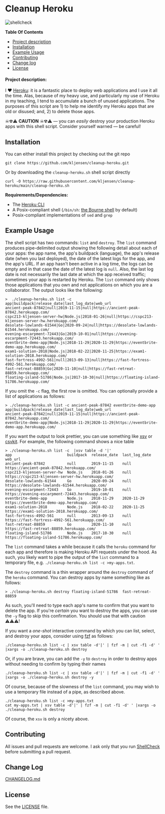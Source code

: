 # Cleanup Heroku

![shellcheck](https://github.com/kljensen/cleanup-heroku/workflows/shellcheck/badge.svg?event=push)

**Table Of Contents**
- [Project description](#project-description)
- [Installation](#installation)
- [Example Usage](#example-usage)
- [Contributing](#contributing)
- [Change log](#change-log)
- [License](#license)

#### Project description:
I ❤️ [Heroku](https://www.heroku.com): it is a fantastic place to deploy web applications and 
I use it all the time. Alas, because of my heavy use, and particularly my use of Heroku in 
my teaching, I tend to accumulate a bunch of unused applications. The purposes of this script
are 1) to help me identify my Heroku apps that are old or disused; and, 2) to delete those
apps.

☠☢⚠️ **CAUTION** ☠☢⚠️  — you can *easily* destroy your production Heroku apps with this shell
script. Consider yourself warned — be careful!

## Installation

You can either install this project by checking out the git repo

```
git clone https://github.com/kljensen/cleanup-heroku.git
```

Or by downloading the `cleanup-heroku.sh` shell script directly

```
curl -O https://raw.githubusercontent.com/kljensen/cleanup-heroku/main/cleanup-heroku.sh
```

**Requirements/Dependencies:**
- The [Heroku CLI](https://devcenter.heroku.com/articles/heroku-cli)
- A Posix-compliant shell (`/bin/sh`: [the Bourne shell](https://en.wikipedia.org/wiki/Bourne_shell) by default)
- Posix-compliant implementations of `sed` and `grep`


## Example Usage

The shell script has two commands: `list` and `destroy`. The `list` command
produces pipe-delimited output showing the following detail about each of your
apps: the app name, the app's buildpack (language), the app's release date
(when you last deployed), the date of the latest logs for the app, and the
app's URL. If an app hasn't been active in a log time, the logs can be empty
and in that case the date of the latest log is `null`. Also, the last log date
is not necessarily the last date at which the app received traffic; sometimes
your app is restarted by Heroku.  The `list` command only shows those
applications that you own and not applications on which you are a collaborator.
The output looks like the following:

```
>  ./cleanup-heroku.sh list -c 
app|buildpack|release_date|last_log_date|web_url
ancient-peak-87842|null|2019-11-15|null|https://ancient-peak-87842.herokuapp.com/
cspc213-kljensen-server-hw|Node.js|2018-01-26|null|https://cspc213-kljensen-server-hw.herokuapp.com/
desolate-lowlands-61544|Go|2020-09-24|null|https://desolate-lowlands-61544.herokuapp.com/
evening-escarpment-72443|Go|2019-10-01|null|https://evening-escarpment-72443.herokuapp.com/
eventbrite-demo-app|Node.js|2018-11-29|2020-11-29|https://eventbrite-demo-app.herokuapp.com/
exam1-solution-2018|Node.js|2018-02-22|2020-11-25|https://exam1-solution-2018.herokuapp.com/
fast-fortress-4992-561|null|2013-09-13|null|https://fast-fortress-4992-561.herokuapp.com/
fast-retreat-88859|Go|2020-11-10|null|https://fast-retreat-88859.herokuapp.com/
floating-island-51786|Node.js|2017-10-30|null|https://floating-island-51786.herokuapp.com/
```

If you omit the `-c` flag, the first row is omitted. You can optionally provide
a list of applications as follows:

```
> ./cleanup-heroku.sh list -c ancient-peak-87842 eventbrite-demo-app 
app|buildpack|release_date|last_log_date|web_url
ancient-peak-87842|null|2019-11-15|null|https://ancient-peak-87842.herokuapp.com/
eventbrite-demo-app|Node.js|2018-11-29|2020-11-29|https://eventbrite-demo-app.herokuapp.com/
```

If you want the output to look prettier, you can use something like 
[xsv](https://github.com/BurntSushi/xsv) or [csvkit](https://github.com/wireservice/csvkit).
For example, the following command shows a nice table

```
> ./cleanup-heroku.sh list -c  |xsv table -d '|'
app                         buildpack  release_date  last_log_date  web_url
ancient-peak-87842          null       2019-11-15    null           https://ancient-peak-87842.herokuapp.com/
cspc213-kljensen-server-hw  Node.js    2018-01-26    null           https://cspc213-kljensen-server-hw.herokuapp.com/
desolate-lowlands-61544     Go         2020-09-24    null           https://desolate-lowlands-61544.herokuapp.com/
evening-escarpment-72443    Go         2019-10-01    null           https://evening-escarpment-72443.herokuapp.com/
eventbrite-demo-app         Node.js    2018-11-29    2020-11-29     https://eventbrite-demo-app.herokuapp.com/
exam1-solution-2018         Node.js    2018-02-22    2020-11-25     https://exam1-solution-2018.herokuapp.com/
fast-fortress-4992-561      null       2013-09-13    null           https://fast-fortress-4992-561.herokuapp.com/
fast-retreat-88859          Go         2020-11-10    null           https://fast-retreat-88859.herokuapp.com/
floating-island-51786       Node.js    2017-10-30    null           https://floating-island-51786.herokuapp.com/
```

The `list` command takes a while because it calls the `heroku` command for
each app and therefore is making Heroku API requests under the hood. As
such, you likely want to pipe the output of the `list` command to a temporary
file, e.g. `./cleanup-heroku.sh list -c >my-apps.txt`.

The `destroy` command is a thin wrapper around the `destroy` command
of the `heroku` command. You can destroy apps by name something like as follows:

```
> ./cleanup-heroku.sh destroy floating-island-51786  fast-retreat-88859 
```

As such, you'll need to type each app's name to confirm that you want to
delete the app. If you're _certain_ you want to destroy the apps, you 
can use the `-y` flag to skip this confirmation. You should use that
with caution ⚠️⚠️⚠️!

If you want a _one-shot_ interactive command by which you can list, select, and
destroy your apps, consider using [fzf](https://github.com/junegunn/fzf) as follows:

```
./cleanup-heroku.sh list -c | xsv table -d'|' | fzf -m | cut -f1 -d' ' |xargs -o ./cleanup-heroku.sh destroy
```

Or, if you are brave, you can add the `-y` to `destroy` in order to destroy apps without
needing to confirm by typing their names

```
./cleanup-heroku.sh list -c | xsv table -d'|' | fzf -m | cut -f1 -d' ' |xargs -o ./cleanup-heroku.sh destroy -y
```

Of course, because of the slowness of the `list` command, you may wish
to use a temporary file instead of a pipe, as described above.

```
./cleanup-heroku.sh list -c >my-apps.txt
cat my-apps.txt | xsv table -d'|' | fzf -m | cut -f1 -d' ' |xargs -o ./cleanup-heroku.sh destroy 
```

Of course, the `xsv` is only a nicety above.

## Contributing

All issues and pull requests are welcome. I ask only that you run
[ShellCheck](https://github.com/koalaman/shellcheck) before submitting a pull
request.

## Change Log
[CHANGELOG.md](./CHANGELOG.md)

## License

See the [LICENSE](LICENSE) file.

